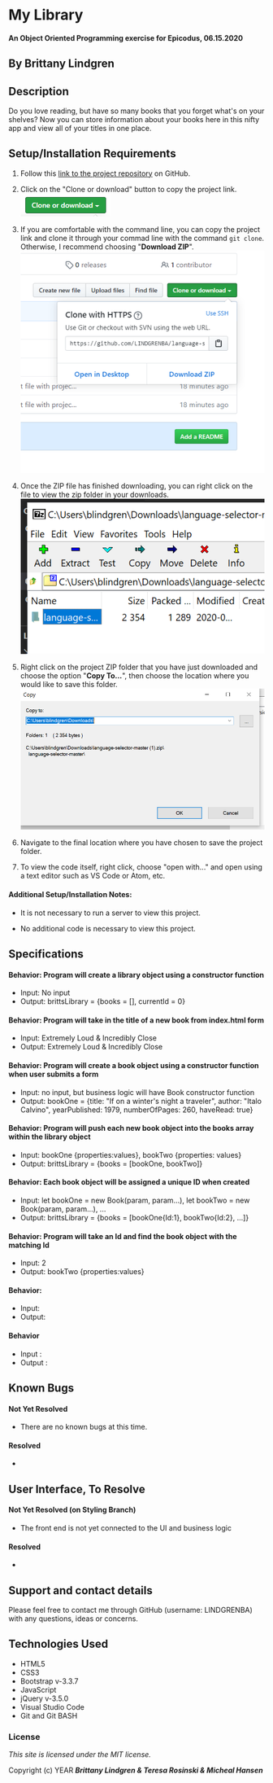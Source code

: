 # My Library

#### An Object Oriented Programming exercise for Epicodus, 06.15.2020

## By Brittany Lindgren

## Description

Do you love reading, but have so many books that you forget what's on your shelves? Now you can store information about your books here in this nifty app and view all of your titles in one place.

## Setup/Installation Requirements

1. Follow this [link to the project repository](https://github.com/LINDGRENBA/my-library) on GitHub.

2. Click on the "Clone or download" button to copy the project link.
![Image of GitHub Clone or download button](img/readme/clone-download-button.PNG) 

3. If you are comfortable with the command line, you can copy the project link and clone it through your commad line with the command `git clone`. Otherwise, I recommend choosing "**Download ZIP**". 
![Download ZIP option on GitHub](img/readme/download-zip.PNG)

4. Once the ZIP file has finished downloading, you can right click on the file to view the zip folder in your downloads. 
![ZIP folder in downloads](img/readme/zip-folder.PNG)

5. Right click on the project ZIP folder that you have just downloaded and choose the option "**Copy To...**", then choose the location where you would like to save this folder. 
![Saving ZIP to new location with 'Copy To'](img/readme/copy-to.PNG)

6. Navigate to the final location where you have chosen to save the project folder.

7. To view the code itself, right click, choose "open with..." and open using a text editor such as VS Code or Atom, etc.

#### Additional Setup/Installation Notes:

* It is not necessary to run a server to view this project.

* No additional code is necessary to view this project.

## Specifications

#### Behavior: Program will create a library object using a constructor function
* Input: No input
* Output: brittsLibrary = {books = [], currentId = 0}

#### Behavior: Program will take in the title of a new book from index.html form
* Input: Extremely Loud & Incredibly Close
* Output: Extremely Loud & Incredibly Close

#### Behavior: Program will create a book object using a constructor function when user submits a form
* Input: no input, but business logic will have Book constructor function
* Output: bookOne = {title: "If on a winter's night a traveler", author: "Italo Calvino", yearPublished: 1979, numberOfPages: 260, haveRead: true}

#### Behavior: Program will push each new book object into the books array within the library object
* Input: bookOne {properties:values}, bookTwo {properties: values}
* Output: brittsLibrary = {books = [bookOne, bookTwo]}

#### Behavior: Each book object will be assigned a unique ID when created
* Input: let bookOne = new Book(param, param...), let bookTwo = new Book(param, param...), ...
* Output: brittsLibrary = {books = [bookOne{Id:1}, bookTwo{Id:2}, ...]}

#### Behavior: Program will take an Id and find the book object with the matching Id
* Input: 2
* Output: bookTwo {properties:values}

#### Behavior: 
* Input: 
* Output:

#### Behavior
* Input :
* Output :

## Known Bugs

#### Not Yet Resolved
* There are no known bugs at this time.
#### Resolved
* 


## User Interface, To Resolve
#### Not Yet Resolved (on Styling Branch)
* The front end is not yet connected to the UI and business logic
#### Resolved
* 

## Support and contact details

Please feel free to contact me through GitHub (username: LINDGRENBA) with any questions, ideas or concerns.  

## Technologies Used

* HTML5
* CSS3
* Bootstrap v-3.3.7
* JavaScript
* jQuery v-3.5.0
* Visual Studio Code 
* Git and Git BASH 

### License

*This site is licensed under the MIT license.*

Copyright (c) YEAR **_Brittany Lindgren & Teresa Rosinski & Micheal Hansen_**